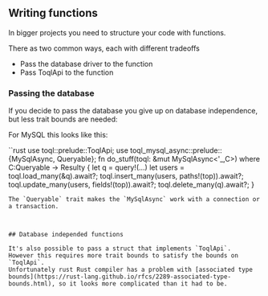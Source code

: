 ## Writing functions

In bigger projects you need to structure your code with functions. 

There as two common ways, each with different tradeoffs
- Pass the database driver to the function
- Pass ToqlApi to the function

### Passing the database

If you decide to pass the database you give up on database independence, but less trait bounds are needed:

For MySQL this looks like this:

``rust
use toql::prelude::ToqlApi;
use toql_mysql_async::prelude::{MySqlAsync, Queryable};
fn do_stuff<C>(toql: &mut MySqlAsync<'_,C>) 
where C:Queryable -> Resulty
{
    let q = query!(...)
    let users = toql.load_many(&q).await?;
    toql.insert_many(users, paths!(top)).await?;
    toql.update_many(users, fields!(top)).await?;
    toql.delete_many(q).await?;
}
```
The `Queryable` trait makes the `MySqlAsync` work with a connection or a transaction.



## Database independed functions

It's also possible to pass a struct that implements `ToqlApi`. 
However this requires more trait bounds to satisfy the bounds on `ToqlApi`.
Unfortunately rust Rust compiler has a problem with [associated type bounds](https://rust-lang.github.io/rfcs/2289-associated-type-bounds.html), so it looks more complicated than it had to be.








